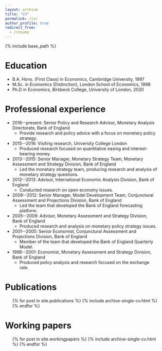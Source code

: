 ```yaml
---
layout: archive
title: "CV"
permalink: /cv/
author_profile: true
redirect_from:
  - /resume
---
```


{% include base_path %}

Education
======
* B.A. Hons. (First Class) in Economics, Cambridge University, 1997
* M.Sc. in Economics (Distinction), London School of Economics, 1998
* Ph.D in Economics, Birkbeck College, University of London, 2020

Professional experience
======
* 2016--present: Senior Policy and Research Advisor, Monetary Analysis Directorate, Bank of England
  * Provide research and policy advice with a focus on monetary policy strategy.
* 2015--2016: Visiting research, University College London
  * Produced research focused on quantitative easing and interest-bearing money.
* 2013--2015: Senior Manager, Monetary Strategy Team, Monetary Assessment and Strategy Division, Bank of England
  * Led the monetary strategy team, producing research and analysis of monetary strategy questions.
* 2012--2013: Advisor, International Economic Analysis Division, Bank of England
  * Conducted research on open economy issues.
* 2009--2012: Senior Manager, Model Development Team, Conjunctural Assessment and Projections Division, Bank of England
  * Led the team that developed the Bank of England forecasting platform.
* 2005--2009: Advisor, Monetary Assessment and Strategy Division, Bank of England
  * Produced research and analysis on monetary policy strategy issues.
* 2001--2005: Senior Economist, Conjunctural Assessment and Projections Division, Bank of England
  * Member of the team that developed the Bank of England Quarterly Model.
* 1998--2001: Economist, Monetary Assessment and Strategy Division, Bank of England
  * Produced policy analysis and research focused on the exchange rate.


Publications
======
  <ul>{% for post in site.publications %}
    {% include archive-single-cv.html %}
  {% endfor %}</ul>
  
  
Working papers
======
  <ul>{% for post in site.workingpapers %}
    {% include archive-single-cv.html %}
  {% endfor %}</ul>

